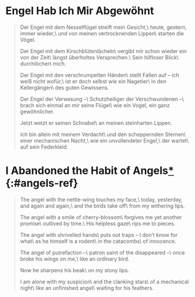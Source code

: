 
Engel Hab Ich Mir Abgewöhnt
===========================

> Der Engel mit dem Nesselflügel streift mein Gesicht,\\
> heute, gestern, immer wieder,\\
> und von meinen vertrocknenden Lippen\\
> starten die Vögel.
>
> Der Engel mit dem Kirschblütenlächeln\\
> vergibt mir schon wieder ein von der Zeit\\
> längst überholtes Versprechen.\\
> Sein hilfloser Blick\\
> durchlöchert mich.
>
> Der Engel mit den verschrumpelten Händen\\
> stellt Fallen auf – ich weiß nicht wofür,\\
> ist er doch selbst wie ein Nagetier\\
> in den Kellergängen\\
> des guten Gewissens.
>
> Der Engel der Verwesung –\\
> Schutzheiliger der Verschwundenen –\\
> brach sich einmal an mir seine Flügel\\
> wie ein Vogel, ein ganz gewöhnlicher.
>
> Jetzt wetzt er seinen Schnabel\\
> an meinen steinharten Lippen.
>
> Ich bin allein mit meinem Verdacht\\
> und den scheppernden Sternen\\
> einer mechanischen Nacht,\\
> wie ein unvollendeter Engel,\\
> der wartet\\
> auf sein Federkleid.

I Abandoned the Habit of Angels[*](notes.xhtml#angels-note){:#angels-ref}
===

> The angel with the nettle-wing touches my face,\\
> today, yesterday, and again and again,\\
> and the birds take off\\
> from my withering lips.
>
> The angel with a smile of cherry-blossom\\
> forgives me yet another promise\\
> outlived by time.\\
> His helpless gaze\\
> rips me to pieces.
>
> The angel with shrivelled hands\\
> puts out traps – I don’t know for what\\
> as he himself is a rodent\\
> in the catacombs\\
> of innocence.
>
> The angel of putrefaction –\\
> patron saint of the disappeared –\\
> once broke his wings on me,\\
> like an ordinary bird.
>
> Now he sharpens his beak\\
> on my stony lips.
>
> I am alone with my suspicion\\
> and the clanking stars\\
> of a mechanical night\\
> like an unfinished angel\\
> waiting for his feathers.

